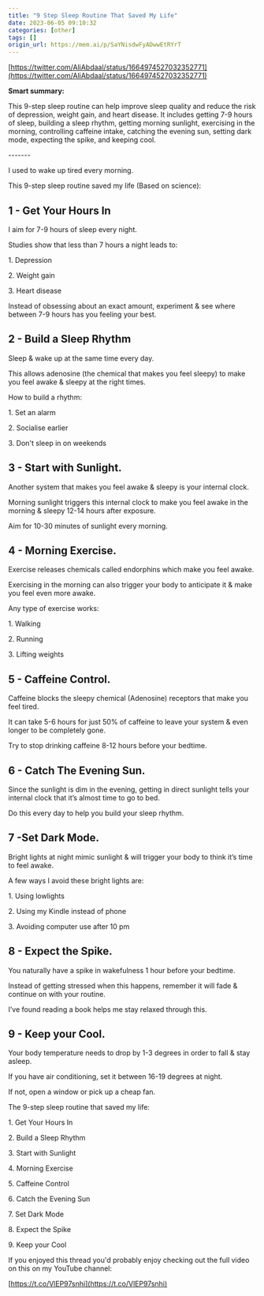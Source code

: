```yaml
---
title: "9 Step Sleep Routine That Saved My Life"
date: 2023-06-05 09:10:32
categories: [other]
tags: []
origin_url: https://mem.ai/p/SaYNisdwFyADwwEtRYrT
---
```

  

[https://twitter.com/AliAbdaal/status/1664974527032352771](https://twitter.com/AliAbdaal/status/1664974527032352771)

  

**Smart summary:**

This 9-step sleep routine can help improve sleep quality and reduce the risk of depression, weight gain, and heart disease. It includes getting 7-9 hours of sleep, building a sleep rhythm, getting morning sunlight, exercising in the morning, controlling caffeine intake, catching the evening sun, setting dark mode, expecting the spike, and keeping cool.

\-------

  

I used to wake up tired every morning.

This 9-step sleep routine saved my life (Based on science):

  

1 - Get Your Hours In
---------------------

I aim for 7-9 hours of sleep every night.

Studies show that less than 7 hours a night leads to:

1\. Depression

2\. Weight gain

3\. Heart disease

Instead of obsessing about an exact amount, experiment & see where between 7-9 hours has you feeling your best.

  

2 - Build a Sleep Rhythm
------------------------

Sleep & wake up at the same time every day.

This allows adenosine (the chemical that makes you feel sleepy) to make you feel awake & sleepy at the right times.

How to build a rhythm:

1\. Set an alarm

2\. Socialise earlier

3\. Don't sleep in on weekends

  

3 - Start with Sunlight.
------------------------

Another system that makes you feel awake & sleepy is your internal clock.

Morning sunlight triggers this internal clock to make you feel awake in the morning & sleepy 12-14 hours after exposure.

Aim for 10-30 minutes of sunlight every morning.

  

4 - Morning Exercise.
---------------------

Exercise releases chemicals called endorphins which make you feel awake.

Exercising in the morning can also trigger your body to anticipate it & make you feel even more awake.

Any type of exercise works:

1\. Walking

2\. Running

3\. Lifting weights

  

5 - Caffeine Control.
---------------------

Caffeine blocks the sleepy chemical (Adenosine) receptors that make you feel tired.

It can take 5-6 hours for just 50% of caffeine to leave your system & even longer to be completely gone.

Try to stop drinking caffeine 8-12 hours before your bedtime.

  

6 - Catch The Evening Sun.
--------------------------

Since the sunlight is dim in the evening, getting in direct sunlight tells your internal clock that it’s almost time to go to bed.

Do this every day to help you build your sleep rhythm.

  

7 -Set Dark Mode.
-----------------

Bright lights at night mimic sunlight & will trigger your body to think it’s time to feel awake.

A few ways I avoid these bright lights are:

1\. Using lowlights

2\. Using my Kindle instead of phone

3\. Avoiding computer use after 10 pm

  

8 - Expect the Spike.
---------------------

You naturally have a spike in wakefulness 1 hour before your bedtime.

Instead of getting stressed when this happens, remember it will fade & continue on with your routine.

I’ve found reading a book helps me stay relaxed through this.

  

9 - Keep your Cool.
-------------------

Your body temperature needs to drop by 1-3 degrees in order to fall & stay asleep.

If you have air conditioning, set it between 16-19 degrees at night.

If not, open a window or pick up a cheap fan.

The 9-step sleep routine that saved my life:

  

1\. Get Your Hours In

2\. Build a Sleep Rhythm

3\. Start with Sunlight

4\. Morning Exercise

5\. Caffeine Control

6\. Catch the Evening Sun

7\. Set Dark Mode

8\. Expect the Spike

9\. Keep your Cool

  

If you enjoyed this thread you'd probably enjoy checking out the full video on this on my YouTube channel:

  

[https://t.co/VlEP97snhi](https://t.co/VlEP97snhi)
    
